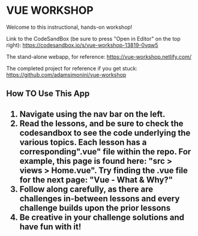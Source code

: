 # VUE WORKSHOP

Welcome to this instructional, hands-on workshop!

Link to the CodeSandBox (be sure to press "Open in Editor" on the top right): https://codesandbox.io/s/vue-workshop-13819-0vqw5

The stand-alone webapp, for reference: https://vue-workshop.netlify.com/

The completed project for reference if you get stuck: https://github.com/adamsimonini/vue-workshop


<h2>How TO Use This App<h2>
  
<ol>
 <li>Navigate using the nav bar on the left.</li>
 <li>Read the lessons, and be sure to check the codesandbox to see the code underlying the various topics. Each lesson has a     corresponding".vue" file within the repo. For example, this page is found here: "src > views > Home.vue". Try finding the .vue file for the next page: "Vue - What & Why?"
 </li>
 <li>Follow along carefully, as there are challenges in-between lessons and every challenge builds upon the prior lessons</li>
 <li>Be creative in your challenge solutions and have fun with it!</li>
</ol>

